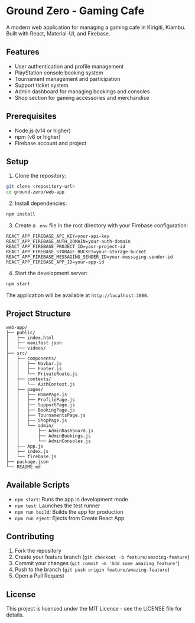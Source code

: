 # Ground Zero - Gaming Cafe

A modern web application for managing a gaming cafe in Kirigiti, Kiambu. Built with React, Material-UI, and Firebase.

## Features

- User authentication and profile management
- PlayStation console booking system
- Tournament management and participation
- Support ticket system
- Admin dashboard for managing bookings and consoles
- Shop section for gaming accessories and merchandise

## Prerequisites

- Node.js (v14 or higher)
- npm (v6 or higher)
- Firebase account and project

## Setup

1. Clone the repository:
```bash
git clone <repository-url>
cd ground-zero/web-app
```

2. Install dependencies:
```bash
npm install
```

3. Create a `.env` file in the root directory with your Firebase configuration:
```
REACT_APP_FIREBASE_API_KEY=your-api-key
REACT_APP_FIREBASE_AUTH_DOMAIN=your-auth-domain
REACT_APP_FIREBASE_PROJECT_ID=your-project-id
REACT_APP_FIREBASE_STORAGE_BUCKET=your-storage-bucket
REACT_APP_FIREBASE_MESSAGING_SENDER_ID=your-messaging-sender-id
REACT_APP_FIREBASE_APP_ID=your-app-id
```

4. Start the development server:
```bash
npm start
```

The application will be available at `http://localhost:3000`.

## Project Structure

```
web-app/
├── public/
│   ├── index.html
│   ├── manifest.json
│   └── videos/
├── src/
│   ├── components/
│   │   ├── Navbar.js
│   │   ├── Footer.js
│   │   └── PrivateRoute.js
│   ├── contexts/
│   │   └── AuthContext.js
│   ├── pages/
│   │   ├── HomePage.js
│   │   ├── ProfilePage.js
│   │   ├── SupportPage.js
│   │   ├── BookingPage.js
│   │   ├── TournamentsPage.js
│   │   ├── ShopPage.js
│   │   └── admin/
│   │       ├── AdminDashboard.js
│   │       ├── AdminBookings.js
│   │       └── AdminConsoles.js
│   ├── App.js
│   ├── index.js
│   └── firebase.js
├── package.json
└── README.md
```

## Available Scripts

- `npm start`: Runs the app in development mode
- `npm test`: Launches the test runner
- `npm run build`: Builds the app for production
- `npm run eject`: Ejects from Create React App

## Contributing

1. Fork the repository
2. Create your feature branch (`git checkout -b feature/amazing-feature`)
3. Commit your changes (`git commit -m 'Add some amazing feature'`)
4. Push to the branch (`git push origin feature/amazing-feature`)
5. Open a Pull Request

## License

This project is licensed under the MIT License - see the LICENSE file for details. 